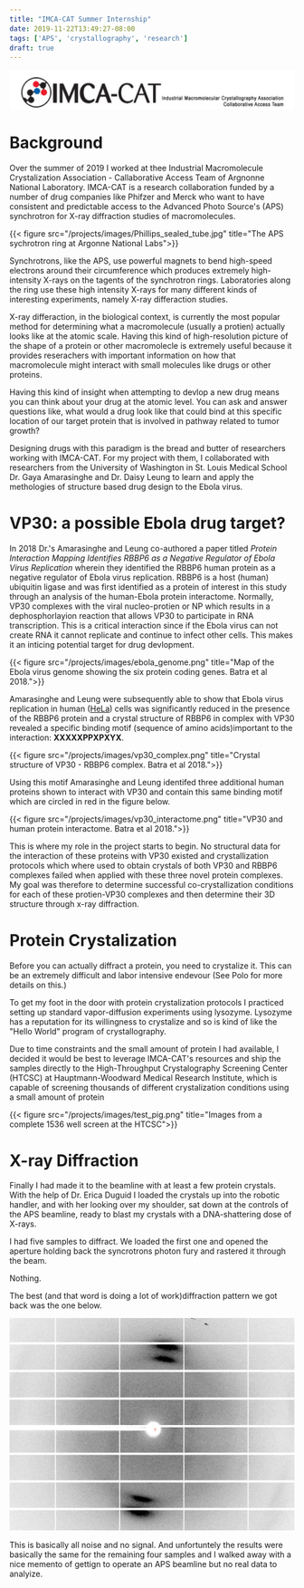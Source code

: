 ```yaml
---
title: "IMCA-CAT Summer Internship"
date: 2019-11-22T13:49:27-08:00
tags: ['APS', 'crystallography', 'research']
draft: true
---
```


![](/projects/images/imca.png)

# Background

Over the summer of 2019 I worked at thee Industrial
Macromolecule Crystalization Association - Callaborative
Access Team of Argnonne National Laboratory. IMCA-CAT
is a research collaboration funded by a number of
drug companies like Phifzer and Merck who want to have
consistent and predictable access to the Advanced
Photo Source's (APS) synchrotron for X-ray diffraction studies of macromolecules.

{{< figure src="/projects/images/Phillips_sealed_tube.jpg"
title="The APS sychrotron ring at Argonne National Labs">}}

Synchrotrons, like the APS, use powerful magnets to bend
high-speed electrons around their circumference which produces extremely high-intensity X-rays on the tagents of the synchrotron rings. Laboratories along the ring use these high intensity X-rays for many different kinds of interesting experiments, namely X-ray differaction studies.

X-ray differaction, in the biological context, is currently the most popular method for determining what a macromolecule (usually a protien) actually looks like at the atomic scale. Having this kind of high-resolution picture of the shape of a protein or other macromolecle
is extremely useful because it provides reserachers with important information on how that macromolecule might interact with small molecules like drugs or other proteins. 

Having this kind of insight when attempting to devlop a new drug means you can think about your drug at the atomic level. You can ask and answer questions like, what would a drug look like that could bind at this specific location of our target protein that is involved in pathway related to tumor growth?

Designing drugs with this paradigm is the bread and butter of researchers working with IMCA-CAT. For my project with them, I collaborated with researchers from the University of Washington in St. Louis Medical School Dr. Gaya Amarasinghe and Dr.
Daisy Leung to learn and apply the methologies of structure based drug design to the Ebola virus.

# VP30: a possible Ebola drug target?

In 2018 Dr.'s Amarasinghe and Leung co-authored a paper
titled *Protein Interaction Mapping Identifies RBBP6 as a Negative Regulator of Ebola Virus Replication* wherein 
they identified the RBBP6 human protein as a negative
regulator of Ebola virus replication. RBBP6 is a host (human) ubiquitin ligase and was first identified as a protein of interest in this study through an analysis of the human-Ebola protein interactome. Normally, VP30 complexes with the viral nucleo-protien or NP
which results in a dephosphorlayion reaction that allows VP30 to participate in RNA transcription. This is a critical interaction since if the Ebola virus can not create RNA it cannot replicate and continue to infect other cells. This makes it an inticing potential target for drug devlopment. 

{{< figure src="/projects/images/ebola_genome.png"
title="Map of the Ebola virus genome showing the six protein coding genes. Batra et al 2018.">}}

Amarasinghe and Leung were subsequently able to show that
Ebola virus replication in human ([HeLa](https://en.wikipedia.org/wiki/HeLa)) cells was significantly reduced in the presence of the RBBP6 protein and a crystal structure of RBBP6 in complex with VP30 revealed a specific binding motif (sequence of amino acids)important to the interaction: **XXXXXPPXPXYX**. 

{{< figure src="/projects/images/vp30_complex.png"
title="Crystal structure of VP30 - RBBP6 complex. Batra et al 2018.">}}

Using this motif Amarasinghe and Leung identifed three additional human proteins shown to interact with VP30 and contain this same binding motif which are circled in red in the figure below. 

{{< figure src="/projects/images/vp30_interactome.png"
title="VP30 and human protein interactome. Batra et al 2018.">}}

This is where my role in the project starts to begin. No structural data for the interaction of
these proteins with VP30 existed and crystallization protocols which where used to obtain
crystals of both VP30 and RBBP6 complexes failed when applied with these three novel protein
complexes. My goal was therefore to determine successful co-crystallization conditions for each of
these protien-VP30 complexes and then determine their 3D structure through x-ray diffraction. 

# Protein Crystalization

Before you can actually diffract a protein, you need to crystalize it. This can be an extremely difficult and labor intensive endevour (See Polo for more details on this.) 

To get my foot in the door with protein crystalization
protocols I practiced setting up standard vapor-diffusion
experiments using lysozyme. Lysozyme has a reputation for its willingness to crystalize and so is kind of like the "Hello World" program of crystallography. 

Due to time constraints and the small amount of protein I had available, I decided it would be best
to leverage IMCA-CAT's resources and ship the samples directly to the High-Throughput Crystalography Screening Center (HTCSC) at Hauptmann-Woodward Medical Research Institute, which is capable of screening thousands of different crystalization conditions using a small amount of protein 

{{< figure src="/projects/images/test_pig.png"
title="Images from a complete 1536 well screen at the HTCSC">}}

# X-ray Diffraction

Finally I had made it to the beamline with at least
a few protein crystals. With the help of Dr. Erica Duguid I loaded the crystals up into the robotic handler, and with her looking over my shoulder, sat down at the controls of the APS beamline, ready to blast my crystals with a DNA-shattering dose of X-rays. 

I had five samples to diffract. We loaded the first one
and opened the aperture holding back the syncrotrons
photon fury and rastered it through the beam.

Nothing.

The best (and that word is doing a lot of work)diffraction pattern we got back was the one below. 

![](/projects/images/diff1.png)

This is basically all noise and no signal. And unfortuntely the results were basically the same for
the remaining four samples and I walked away with a
nice memento of gettign to operate an APS beamline
but no real data to analyize.

